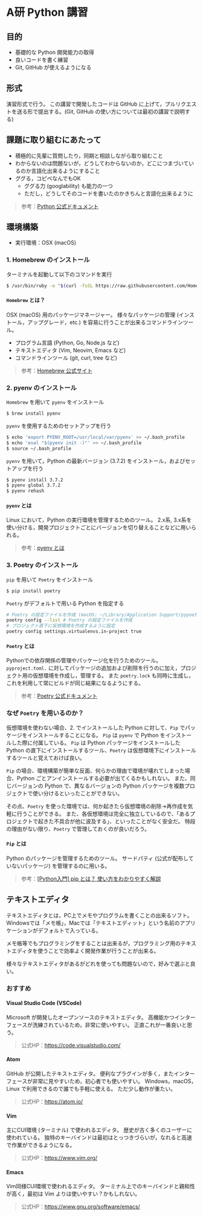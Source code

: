 # A研 Python 講習
## 目的
- 基礎的な Python 開発能力の取得
- 良いコードを書く練習
- Git, GitHub が使えるようになる


## 形式
演習形式で行う。
この講習で開発したコードは GitHub に上げて，プルリクエストを送る形で提出する。(Git, GitHub の使い方については最初の講習で説明する)


## 課題に取り組むにあたって
- 積極的に先輩に質問したり，同期と相談しながら取り組むこと
- わからないのは問題ないが，どうしてわからないのか，どこにつまづいているのか言語化出来るようにすること
- ググる，コピペなんでもOK
    - ググる力 (googlability) も能力の一つ
    - ただし，どうしてそのコードを書いたのかきちんと言語化出来るように

> 参考：[Python 公式ドキュメント](https://docs.python.org/ja/3/)


## 環境構築
- 実行環境：OSX (macOS)

### 1. Homebrew のインストール
ターミナルを起動して以下のコマンドを実行
```bash
$ /usr/bin/ruby -e "$(curl -fsSL https://raw.githubusercontent.com/Homebrew/install/master/install)"
```

#### `Homebrew` とは？
OSX (macOS) 用のパッケージマネージャー。
様々なパッケージの管理 (インストール，アップグレード，etc.) を容易に行うことが出来るコマンドラインツール。
- プログラム言語 (Python, Go, Node.js など)
- テキストエディタ (Vim, Neovim, Emacs など)
- コマンドラインツール (git, curl, tree など)

> 参考：[Homebrew 公式サイト](https://brew.sh/index_ja)


### 2. pyenv のインストール
`Homebrew` を用いて `pyenv` をインストール
```bash
$ brew install pyenv
```

`pyenv` を使用するためのセットアップを行う
```bash
$ echo 'export PYENV_ROOT=/usr/local/var/pyenv' >> ~/.bash_profile
$ echo 'eval "$(pyenv init -)"' >> ~/.bash_profile
$ source ~/.bash_profile
```

`pyenv` を用いて，Python の最新バージョン (3.7.2) をインストール，およびセットアップを行う
```bash
$ pyenv install 3.7.2
$ pyenv global 3.7.2
$ pyenv rehash
```

#### `pyenv` とは
Linux において，Python の実行環境を管理するためのツール。
2.x系, 3.x系を使い分ける，開発プロジェクトごとにバージョンを切り替えることなどに用いられる。

> 参考：[pyenv とは](https://qiita.com/mogom625/items/b1b673f530a05ec6b423)


### 3. Poetry のインストール
`pip` を用いて `Poetry` をインストール
```bash
$ pip install poetry
```

`Poetry` がデフォルトで用いる Python を指定する
```bash
# Poetry の設定ファイルを作成 (macOS: ~/Library/Application Support/pypoetry/config.toml)
poetry config --list # Poetry の設定ファイルを作成
# プロジェクト直下に仮想環境を作成するように設定
poetry config settings.virtualenvs.in-project true
```

#### `Poetry` とは
Pythonでの依存関係の管理やパッケージ化を行うためのツール。
`pyproject.toml.` に対してパッケージの追加および削除を行うのに加え，プロジェクト用の仮想環境を作成し，管理する。
また `poetry.lock` も同時に生成し，これを利用して常にビルドが同じ結果になるようにする。

> 参考：[Poetry 公式ドキュメント](https://poetry.eustace.io/docs/)


### なぜ `Poetry` を用いるのか？
仮想環境を使わない場合、2. でインストールした Python に対して、`Pip` でパッケージをインストールすることになる。
`Pip` は `pyenv` で Python をインストールした際に付属している。
`Pip` は Python パッケージをインストールした Python の直下にインストールするツール、`Poetry` は仮想環境下にインストールするツールと覚えておけば良い。

`Pip` の場合、環境構築が簡単な反面、何らかの理由で環境が壊れてしまった場合、Python ごとアンインストールする必要が出てくるかもしれない。
また、同じバージョンの Python で、異なるバージョンの Python パッケージを複数プロジェクトで使い分けるといったことができない。

その点、`Poetry` を使った環境では、何か起きたら仮想環境の削除→再作成を気軽に行うことができる。
また、各仮想環境は完全に独立しているので、「あるプロジェクトで起きた不具合が他に波及する」、といったことがなく安全だ。
特段の理由がない限り、`Poetry` で管理しておくのが良いだろう。

#### `Pip` とは
Python のパッケージを管理するためのツール。
サードパティ (公式が配布していないパッケージ) を管理するのに用いる。

> 参考：[[Python入門] pip とは？ 使い方をわかりやすく解説](https://www.sejuku.net/blog/50417)


## テキストエディタ
テキストエディタとは，PC上でメモやプログラムを書くことの出来るソフト。
Windowsでは「メモ帳」，Macでは「テキストエディット」という名前のアプリケーションがデフォルトで入っている。

メモ帳等でもプログラミングをすることは出来るが，プログラミング用のテキストエディタを使うことで効率よく開発作業が行うことが出来る。

様々なテキストエディタがあるがどれを使っても問題ないので，好みで選ぶと良い。

### おすすめ
#### Visual Studio Code (VSCode)
Microsoft が開発したオープンソースのテキストエディタ。
高機能かつインターフェースが洗練されているため，非常に使いやすい。
正直これが一番良いと思う。

> 公式HP：https://code.visualstudio.com/

#### Atom
GitHub が公開したテキストエディタ。
便利なプラグインが多く，またインターフェースが非常に見やすいため，初心者でも使いやすい。
Windows，macOS，Linux で利用できるので誰でも手軽に使える。
ただ少し動作が重たい。

> 公式HP：https://atom.io/

#### Vim
主にCUI環境 (ターミナル) で使われるエディタ。
歴史が古く多くのユーザーに使われている。
独特のキーバインドは最初はとっつきづらいが，なれると高速で作業ができるようになる。

> 公式HP：https://www.vim.org/

#### Emacs
Vim同様CUI環境で使われるエディタ。
ターミナル上でのキーバインドと親和性が高く，最初は Vim よりは使いやすい？かもしれない。

> 公式HP：https://www.gnu.org/software/emacs/
